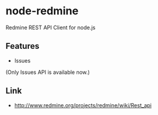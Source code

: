 node-redmine
===============

Redmine REST API Client for node.js


Features
---------


* Issues

(Only Issues API is available now.)


Link
------

* http://www.redmine.org/projects/redmine/wiki/Rest_api
